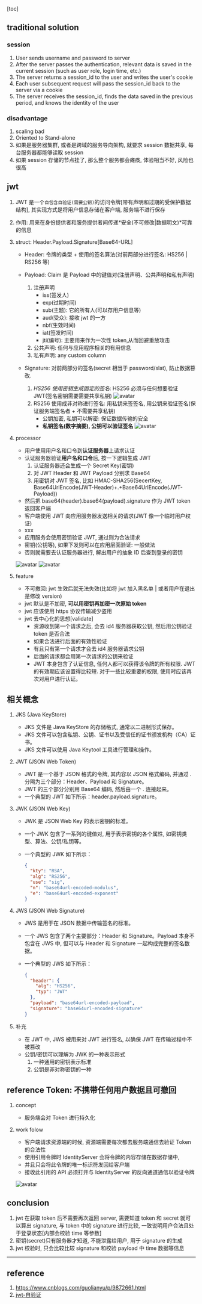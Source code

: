 [toc]

## traditional solution

### session

1. User sends username and password to server
2. After the server passes the authentication, relevant data is saved in the current session (such as user role, login time, etc.)
3. The server returns a session_id to the user and writes the user's cookie
4. Each user subsequent request will pass the session_id back to the server via a cookie
5. The server receives the session_id, finds the data saved in the previous period, and knows the identity of the user

### disadvantage

1. scaling bad
2. Oriented to Stand-alone
3. 如果是服务器集群, 或者是跨域的服务导向架构, 就要求 session 数据共享, 每台服务器都能够读取 session
4. 如果 session 存储的节点挂了, 那么整个服务都会瘫痪, 体验相当不好, 风险也很高

## jwt

1. JWT 是一个`自包含自验证(需要公钥)`的访问令牌[带有声明和过期的受保护数据结构], 其实现方式是将用户信息存储在客户端, 服务端不进行保存
2. 作用: 用来在身份提供者和服务提供者间传递*安全(不可修改|数据明文)*可靠的信息
3. struct: Header.Payload.Signature[Base64-URL]

   - Header: 令牌的类型 + 使用的签名算法(对前两部分进行签名: HS256 | RS256 等)
   - Payload: Claim 是 Payload 中的键值对(注册声明、公共声明和私有声明)

     1. 注册声明
        - iss(签发人)
        - exp(过期时间)
        - sub(主题): 它的所有人(可以存用户信息等)
        - aud(受众): 接收 jwt 的一方
        - nbf(生效时间)
        - iat(签发时间)
        - jti(编号): 主要用来作为一次性 token,从而回避重放攻击
     2. 公共声明: 任何与应用程序相关的有用信息
     3. 私有声明: any custom column

   - Signature: 对前两部分的签名(secret 相当于 password/slat), 防止数据篡改.

     1. _HS256 使用密钥生成固定的签名_: HS256 必须与任何想要验证 JWT(签名密钥需要需要共享私钥)
        ![avatar](/static/image/oauth/jwt-hs256.png)
     2. RS256 使用成非对称进行签名: 用私钥来签签名, 用公钥来验证签名(保证服务端签名者 + 不需要共享私钥)
        - 公钥加密, 私钥可以解密: 保证数据传输的安全
        - **私钥签名(数字摘要), 公钥可以验证签名**
          ![avatar](/static/image/oauth/jwt-rsa.png)

4. processor

   - 用户使用用户名和口令到**认证服务器**上请求认证
   - 认证服务器验证**用户名和口令**后, 按一下逻辑生成 JWT
     1. 认证服务器还会生成一个 Secret Key(密钥)
     2. 对 JWT Header 和 JWT Payload 分别求 Base64
     3. 用密钥对 JWT 签名, 比如 HMAC-SHA256(SecertKey, Base64UrlEncode(JWT-Header)+.+Base64UrlEncode(JWT-Payload))
   - 然后把 base64(header).base64(payload).signature 作为 JWT token 返回客户端
   - 客户端使用 JWT 向应用服务器发送相关的请求(JWT 像一个临时用户权证)
   - xxx
   - 应用服务会使用密钥验证 JWT, 通过则为合法请求
   - 密钥(公钥等), 如果下发则可以在应用层面验证: 一般做法
   - 否则就需要去认证服务器进行, 解出用户的抽象 ID 后查到登录的密钥

   ![avatar](/static/image/oauth/jwt-processor.png)
   ![avatar](/static/image/oauth/jwt-workflow.png)

5. feature

   - 不可撤回: jwt 生效后就无法失效(比如将 jwt 加入黑名单 | 或者用户在退出是修改 version)
   - jwt 默认是不加密, **可以用密钥再加密一次原始 token**
   - jwt 应该使用 https 协议传输减少盗用
   - jwt 去中心化的思想[validate]
     - 资源收到第一个请求之后, 会去 id4 服务器获取公钥, 然后用公钥验证 token 是否合法
     - 如果合法进行后面的有效性验证
     - 有且只有第一个请求才会去 id4 服务器请求公钥
     - 后面的请求都会用第一次请求的公钥来验证
     - JWT 本身包含了认证信息, 任何人都可以获得该令牌的所有权限. JWT 的有效期应该设置得比较短. 对于一些比较重要的权限, 使用时应该再次对用户进行认证。

## 相关概念

1. JKS (Java KeyStore)

   - JKS 文件是 Java KeyStore 的存储格式, 通常以二进制形式保存。
   - JKS 文件可以包含私钥、公钥、证书以及受信任的证书颁发机构（CA）证书。
   - JKS 文件可以使用 Java Keytool 工具进行管理和操作。

2. JWT (JSON Web Token)

   - JWT 是一个基于 JSON 格式的令牌, 其内容以 JSON 格式编码, 并通过 . 分隔为三个部分：Header、Payload 和 Signature。
   - JWT 的三个部分分别用 Base64 编码, 然后由一个 . 连接起来。
   - 一个典型的 JWT 如下所示：header.payload.signature。

3. JWK (JSON Web Key)

   - JWK 是 JSON Web Key 的表示密钥的标准。
   - 一个 JWK 包含了一系列的键值对, 用于表示密钥的各个属性, 如密钥类型、算法、公钥/私钥等。
   - 一个典型的 JWK 如下所示：

     ```json
     {
       "kty": "RSA",
       "alg": "RS256",
       "use": "sig",
       "n": "base64url-encoded-modulus",
       "e": "base64url-encoded-exponent"
     }
     ```

4. JWS (JSON Web Signature)

   - JWS 是用于在 JSON 数据中传输签名的标准。
   - 一个 JWS 包含了两个主要部分：Header 和 Signature。Payload 本身不包含在 JWS 中, 但可以与 Header 和 Signature 一起构成完整的签名数据。
   - 一个典型的 JWS 如下所示：

     ```json
     {
       "header": {
         "alg": "HS256",
         "typ": "JWT"
       },
       "payload": "base64url-encoded-payload",
       "signature": "base64url-encoded-signature"
     }
     ```

5. 补充

   - 在 JWT 中, JWS 被用来对 JWT 进行签名, 以确保 JWT 在传输过程中不被篡改
   - 公钥/密钥可以理解为 JWK 的一种表示形式
     1. 一种通用的密钥表示标准
     2. 公钥是非对称密钥的一种

## reference Token: 不携带任何用户数据且可撤回

1. concept

   - 服务端会对 Token 进行持久化

2. work folow

   - 客户端请求资源端的时候, 资源端需要每次都去服务端通信去验证 Token 的合法性
   - 使用引用令牌时 IdentityServer 会将令牌的内容存储在数据存储中,
   - 并且只会将此令牌的唯一标识符发回给客户端
   - 接收此引用的 API 必须打开与 IdentityServer 的反向通道通信以验证令牌

   ![avatar](/static/image/oauth/reference-token.png)

## conclusion

1. jwt 在获取 token 后不需要再次返回 server, 需要知道 token 和 secret 就可以算出 signature, 与 token 中的 signature 进行比较, 一致说明用户合法且处于登录状态[内部会校验 time 等参数]
2. 密钥(secret)只有服务器才知道, 不能泄露给用户, 用于 signature 的生成
3. jwt 校验时, 只会比较比较 signature 和校验 payload 中 time 数据等信息

---

## reference

1. https://www.cnblogs.com/guolianyu/p/9872661.html
2. [jwt-自验证](https://blog.csdn.net/awodwde/article/details/113900779)
